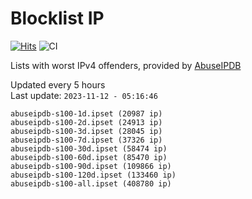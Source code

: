 # Blocklist IP

[![Hits](https://hits.seeyoufarm.com/api/count/incr/badge.svg?url=https%3A%2F%2Fgithub.com%2Fborestad%2Fblocklist-ip%2F&count_bg=%2379C83D&title_bg=%23555555&icon=&icon_color=%23E7E7E7&title=hits&edge_flat=false)](https://hits.seeyoufarm.com)  ![CI](https://img.shields.io/github/workflow/status/borestad/blocklist-ip/CI?style=flat-square)

Lists with worst IPv4 offenders, provided by [AbuseIPDB](https://www.abuseipdb.com/)

<!-- FOOTER-PLACEHOLDER -->
Updated every 5 hours<br>
Last update: `2023-11-12 - 05:16:46`
```
abuseipdb-s100-1d.ipset (20987 ip)
abuseipdb-s100-2d.ipset (24913 ip)
abuseipdb-s100-3d.ipset (28045 ip)
abuseipdb-s100-7d.ipset (37326 ip)
abuseipdb-s100-30d.ipset (58474 ip)
abuseipdb-s100-60d.ipset (85470 ip)
abuseipdb-s100-90d.ipset (109866 ip)
abuseipdb-s100-120d.ipset (133460 ip)
abuseipdb-s100-all.ipset (408780 ip)
```
